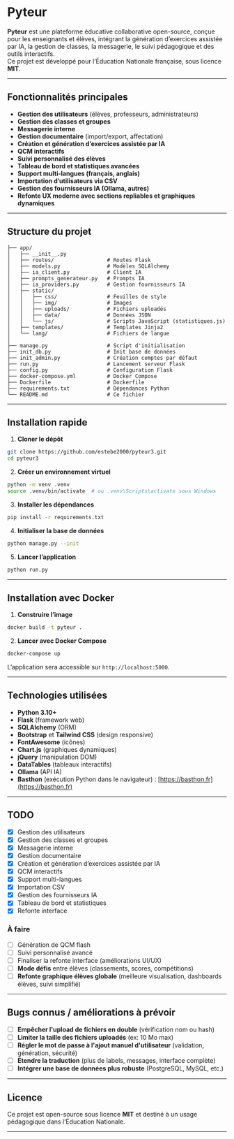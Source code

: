 # Pyteur

**Pyteur** est une plateforme éducative collaborative open-source, conçue pour les enseignants et élèves, intégrant la génération d’exercices assistée par IA, la gestion de classes, la messagerie, le suivi pédagogique et des outils interactifs.  
Ce projet est développé pour l’Éducation Nationale française, sous licence **MIT**.

---

## Fonctionnalités principales

- **Gestion des utilisateurs** (élèves, professeurs, administrateurs)
- **Gestion des classes et groupes**
- **Messagerie interne**
- **Gestion documentaire** (import/export, affectation)
- **Création et génération d’exercices assistée par IA**
- **QCM interactifs**
- **Suivi personnalisé des élèves**
- **Tableau de bord et statistiques avancées**
- **Support multi-langues (français, anglais)**
- **Importation d’utilisateurs via CSV**
- **Gestion des fournisseurs IA (Ollama, autres)**
- **Refonte UX moderne avec sections repliables et graphiques dynamiques**

---

## Structure du projet

```
├── app/
│   ├── __init__.py
│   ├── routes/                 # Routes Flask
│   ├── models.py               # Modèles SQLAlchemy
│   ├── ia_client.py            # Client IA
│   ├── prompts_generateur.py   # Prompts IA
│   ├── ia_providers.py         # Gestion fournisseurs IA
│   ├── static/
│   │   ├── css/                # Feuilles de style
│   │   ├── img/                # Images
│   │   ├── uploads/            # Fichiers uploadés
│   │   ├── data/               # Données JSON
│   │   └── js/                 # Scripts JavaScript (statistiques.js)
│   ├── templates/              # Templates Jinja2
│   └── lang/                   # Fichiers de langue
│
├── manage.py                   # Script d'initialisation
├── init_db.py                  # Init base de données
├── init_admin.py               # Création comptes par défaut
├── run.py                      # Lancement serveur Flask
├── config.py                   # Configuration Flask
├── docker-compose.yml          # Docker Compose
├── Dockerfile                  # Dockerfile
├── requirements.txt            # Dépendances Python
└── README.md                   # Ce fichier
```

---

## Installation rapide

1. **Cloner le dépôt**

```bash
git clone https://github.com/estebe2000/pyteur3.git
cd pyteur3
```

2. **Créer un environnement virtuel**

```bash
python -m venv .venv
source .venv/bin/activate  # ou .venv\Scripts\activate sous Windows
```

3. **Installer les dépendances**

```bash
pip install -r requirements.txt
```

4. **Initialiser la base de données**

```bash
python manage.py --init
```

5. **Lancer l’application**

```bash
python run.py
```

---

## Installation avec Docker

1. **Construire l’image**

```bash
docker build -t pyteur .
```

2. **Lancer avec Docker Compose**

```bash
docker-compose up
```

L’application sera accessible sur `http://localhost:5000`.

---

## Technologies utilisées

- **Python 3.10+**
- **Flask** (framework web)
- **SQLAlchemy** (ORM)
- **Bootstrap** et **Tailwind CSS** (design responsive)
- **FontAwesome** (icônes)
- **Chart.js** (graphiques dynamiques)
- **jQuery** (manipulation DOM)
- **DataTables** (tableaux interactifs)
- **Ollama** (API IA)
- **Basthon** (exécution Python dans le navigateur) : [https://basthon.fr](https://basthon.fr)

---

## TODO

- [x] Gestion des utilisateurs
- [x] Gestion des classes et groupes
- [x] Messagerie interne
- [x] Gestion documentaire
- [x] Création et génération d’exercices assistée par IA
- [x] QCM interactifs
- [x] Support multi-langues
- [x] Importation CSV
- [x] Gestion des fournisseurs IA
- [x] Tableau de bord et statistiques
- [x] Refonte interface

### À faire

- [ ] Génération de QCM flash
- [ ] Suivi personnalisé avancé
- [ ] Finaliser la refonte interface (améliorations UI/UX)
- [ ] **Mode défis** entre élèves (classements, scores, compétitions)
- [ ] **Refonte graphique élèves globale** (meilleure visualisation, dashboards élèves, suivi simplifié)

---

## Bugs connus / améliorations à prévoir

- [ ] **Empêcher l'upload de fichiers en double** (vérification nom ou hash)
- [ ] **Limiter la taille des fichiers uploadés** (ex: 10 Mo max)
- [ ] **Régler le mot de passe à l'ajout manuel d'utilisateur** (validation, génération, sécurité)
- [ ] **Étendre la traduction** (plus de labels, messages, interface complète)
- [ ] **Intégrer une base de données plus robuste** (PostgreSQL, MySQL, etc.)

---

## Licence

Ce projet est open-source sous licence **MIT** et destiné à un usage pédagogique dans l’Éducation Nationale.

---
